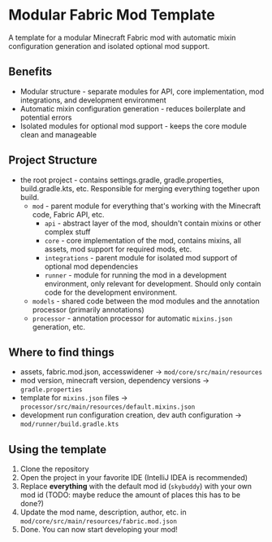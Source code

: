 # Modular Fabric Mod Template

A template for a modular Minecraft Fabric mod with automatic mixin configuration generation and isolated optional mod
support.

## Benefits

- Modular structure \- separate modules for API, core implementation, mod integrations, and development environment
- Automatic mixin configuration generation \- reduces boilerplate and potential errors
- Isolated modules for optional mod support \- keeps the core module clean and manageable

## Project Structure

- the root project \- contains settings.gradle, gradle.properties, build.gradle.kts, etc. Responsible for merging
  everything together upon build.
    - `mod` \- parent module for everything that's working with the Minecraft code, Fabric API, etc.
        - `api` \- abstract layer of the mod, shouldn't contain mixins or other complex stuff
        - `core` \- core implementation of the mod, contains mixins, all assets, mod support for required mods, etc.
        - `integrations` \- parent module for isolated mod support of optional mod dependencies
        - `runner` \- module for running the mod in a development environment, only relevant for development. Should
          only contain code for the development environment.
    - `models` \- shared code between the mod modules and the annotation processor (primarily annotations)
    - `processor` \- annotation processor for automatic `mixins.json` generation, etc.

## Where to find things

- assets, fabric.mod.json, accesswidener -> `mod/core/src/main/resources`
- mod version, minecraft version, dependency versions -> `gradle.properties`
- template for `mixins.json` files -> `processor/src/main/resources/default.mixins.json`
- development run configuration creation, dev auth configuration -> `mod/runner/build.gradle.kts`

## Using the template

1. Clone the repository
2. Open the project in your favorite IDE (IntelliJ IDEA is recommended)
3. Replace **everything** with the default mod id (`skybuddy`) with your own mod id (TODO: maybe reduce the amount of
   places this has to be done?)
4. Update the mod name, description, author, etc. in `mod/core/src/main/resources/fabric.mod.json`
5. Done. You can now start developing your mod!